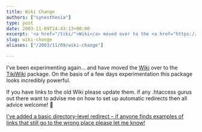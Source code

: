 ```yaml
---
title: Wiki Change
authors: ["synesthesia"]
type: post
date: 2003-11-09T14:43:13+00:00
excerpt: '<a href="/tiki/">Wiki</a> moved over to the <a href="https://www.twikiwiki.org/">TikiWiki</a> package.  Please update any links you may have to the old Wiki'
slug: wiki-change 
aliases: ["/2003/11/09/wiki-change"]

---
```

I&#8217;ve been experimenting again&#8230; and have moved the [Wiki][1] over to the [TikiWiki][2] package. On the basis of a few days experimentation this package looks incredibly powerful.

If you have links to the old Wiki please update them. if any .htaccess gurus out there want to advise me on how to set up automatic redirects then all advice welcome! 🙂

<ins>I&#8217;ve added a basic directory-level redirect &#8211; if anyone finds examples of links that still go to the wrong place please let me know!</ins>

 [1]: /tiki/
 [2]: https://www.tikiwiki.org/
